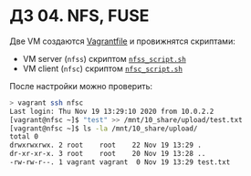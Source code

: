 # ДЗ 04. NFS, FUSE

Две VM создаются [Vagrantfile](Vagrantfile) и провижнятся скриптами:<br>

   - VM server (```nfss```)  скриптом [```nfss_script.sh```](nfss_script.sh)<br>
   - VM client (```nfsc```)  скриптом [```nfsc_script.sh```](nfsc_script.sh)<br>

После настройки можно проверить:
```sh
> vagrant ssh nfsc
Last login: Thu Nov 19 13:29:10 2020 from 10.0.2.2
[vagrant@nfsc ~]$ "test" >> /mnt/10_share/upload/test.txt
[vagrant@nfsc ~]$ ls -la /mnt/10_share/upload/
total 0
drwxrwxrwx. 2 root    root    22 Nov 19 13:29 .
dr-xr-xr-x. 3 root    root    20 Nov 19 13:28 ..
-rw-rw-r--. 1 vagrant vagrant  0 Nov 19 13:29 test.txt
```
